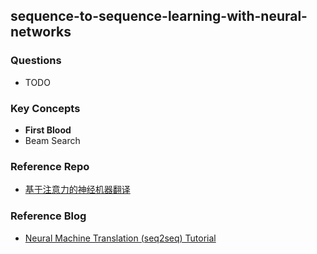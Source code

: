 ## sequence-to-sequence-learning-with-neural-networks
### Questions
- TODO


### Key Concepts
- **First Blood**
- Beam Search


### Reference Repo
- [基于注意力的神经机器翻译][1]


### Reference Blog
- [Neural Machine Translation (seq2seq) Tutorial][2]


[1]:https://colab.research.google.com/github/tensorflow/docs-l10n/blob/master/site/zh-cn/tutorials/text/nmt_with_attention.ipynb#scrollTo=J0Qjg6vuaHNt
[2]:https://github.com/tensorflow/nmt